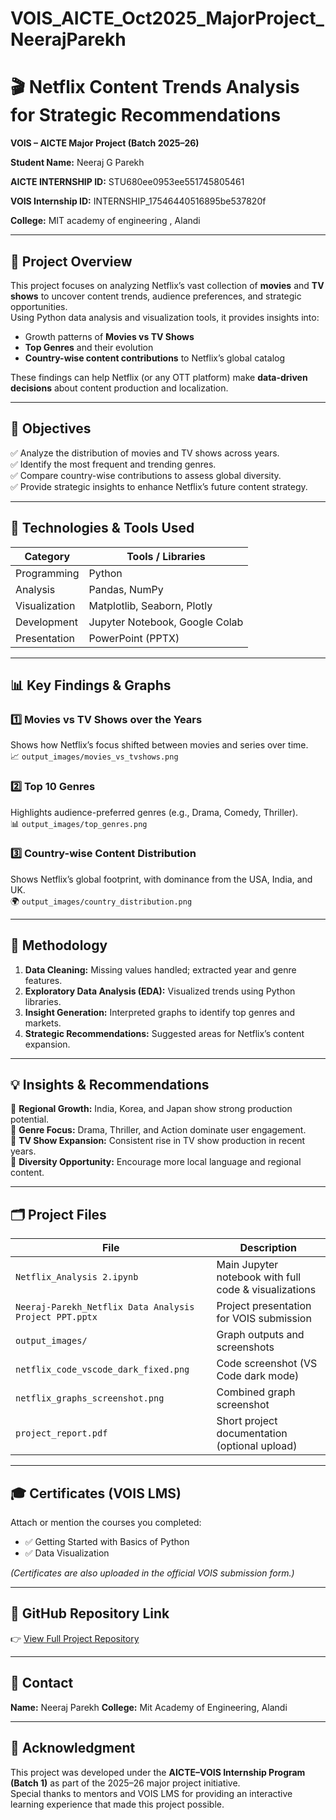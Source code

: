 # VOIS_AICTE_Oct2025_MajorProject_NeerajParekh

# 🎬 Netflix Content Trends Analysis for Strategic Recommendations  

**VOIS – AICTE Major Project (Batch 2025–26)**  

**Student Name:** Neeraj G Parekh​

**AICTE INTERNSHIP ID:** STU680ee0953ee551745805461​

**VOIS Internship ID:** INTERNSHIP_17546440516895be537820f ​

**College:** MIT academy of engineering , Alandi  

---

## 🧠 Project Overview  
This project focuses on analyzing Netflix’s vast collection of **movies** and **TV shows** to uncover content trends, audience preferences, and strategic opportunities.  
Using Python data analysis and visualization tools, it provides insights into:  
- Growth patterns of **Movies vs TV Shows**  
- **Top Genres** and their evolution  
- **Country-wise content contributions** to Netflix’s global catalog  

These findings can help Netflix (or any OTT platform) make **data-driven decisions** about content production and localization.  

---

## 🎯 Objectives  
✅ Analyze the distribution of movies and TV shows across years.  
✅ Identify the most frequent and trending genres.  
✅ Compare country-wise contributions to assess global diversity.  
✅ Provide strategic insights to enhance Netflix’s future content strategy.  

---

## 🧰 Technologies & Tools Used  
| Category | Tools / Libraries |
|-----------|-------------------|
| Programming | Python |
| Analysis | Pandas, NumPy |
| Visualization | Matplotlib, Seaborn, Plotly |
| Development | Jupyter Notebook, Google Colab |
| Presentation | PowerPoint (PPTX) |

---

## 📊 Key Findings & Graphs  
### 1️⃣ Movies vs TV Shows over the Years  
Shows how Netflix’s focus shifted between movies and series over time.  
📈 `output_images/movies_vs_tvshows.png`  

### 2️⃣ Top 10 Genres  
Highlights audience-preferred genres (e.g., Drama, Comedy, Thriller).  
📊 `output_images/top_genres.png`  

### 3️⃣ Country-wise Content Distribution  
Shows Netflix’s global footprint, with dominance from the USA, India, and UK.  
🌍 `output_images/country_distribution.png`  

---

## 🧮 Methodology  
1. **Data Cleaning:** Missing values handled; extracted year and genre features.  
2. **Exploratory Data Analysis (EDA):** Visualized trends using Python libraries.  
3. **Insight Generation:** Interpreted graphs to identify top genres and markets.  
4. **Strategic Recommendations:** Suggested areas for Netflix’s content expansion.  

---

## 💡 Insights & Recommendations  
🔹 **Regional Growth:** India, Korea, and Japan show strong production potential.  
🔹 **Genre Focus:** Drama, Thriller, and Action dominate user engagement.  
🔹 **TV Show Expansion:** Consistent rise in TV show production in recent years.  
🔹 **Diversity Opportunity:** Encourage more local language and regional content.  

---

## 🗂️ Project Files  
| File | Description |
|------|--------------|
| `Netflix_Analysis 2.ipynb` | Main Jupyter notebook with full code & visualizations |
| `Neeraj-Parekh_Netflix Data Analysis Project PPT.pptx` | Project presentation for VOIS submission |
| `output_images/` | Graph outputs and screenshots |
| `netflix_code_vscode_dark_fixed.png` | Code screenshot (VS Code dark mode) |
| `netflix_graphs_screenshot.png` | Combined graph screenshot |
| `project_report.pdf` | Short project documentation (optional upload) |

---

## 🎓 Certificates (VOIS LMS)
Attach or mention the courses you completed:
- ✅ Getting Started with Basics of Python  
- ✅ Data Visualization  

*(Certificates are also uploaded in the official VOIS submission form.)*

---

## 🔗 GitHub Repository Link
👉 [View Full Project Repository](https://github.com/Neeraj-Parekh/VOIS_AICTE_Oct2025_MajorProject_NeerajParekh)

 
---

## 📧 Contact
**Name:** Neeraj Parekh
**College:** Mit Academy of Engineering, Alandi  

---

## 🏁 Acknowledgment
This project was developed under the **AICTE–VOIS Internship Program (Batch 1)** as part of the 2025–26 major project initiative.  
Special thanks to mentors and VOIS LMS for providing an interactive learning experience that made this project possible.